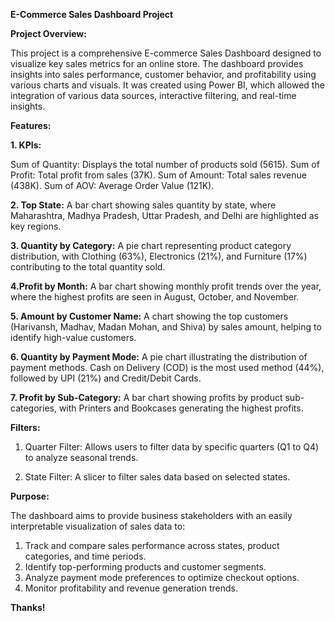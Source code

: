 **E-Commerce Sales Dashboard Project**

**Project Overview:**

This project is a comprehensive E-commerce Sales Dashboard designed to visualize key sales metrics for an online store. The dashboard provides insights into sales performance, customer behavior, and profitability using various charts and visuals. It was created using Power BI, which allowed the integration of various data sources, interactive filtering, and real-time insights.

**Features:**

**1. KPIs:**

  Sum of Quantity: Displays the total number of products sold (5615).
  Sum of Profit: Total profit from sales (37K).
  Sum of Amount: Total sales revenue (438K).
  Sum of AOV: Average Order Value (121K).
  
**2. Top State:** A bar chart showing sales quantity by state, where Maharashtra, Madhya Pradesh, Uttar Pradesh, and Delhi are highlighted as key regions.

**3. Quantity by Category:** A pie chart representing product category distribution, with Clothing (63%), Electronics (21%), and Furniture (17%) contributing to the total quantity sold.

**4.Profit by Month:** A bar chart showing monthly profit trends over the year, where the highest profits are seen in August, October, and November.

**5. Amount by Customer Name:** A chart showing the top customers (Harivansh, Madhav, Madan Mohan, and Shiva) by sales amount, helping to identify high-value customers.

**6. Quantity by Payment Mode:** A pie chart illustrating the distribution of payment methods. Cash on Delivery (COD) is the most used method (44%), followed by UPI (21%) and Credit/Debit Cards.

**7. Profit by Sub-Category:** A bar chart showing profits by product sub-categories, with Printers and Bookcases generating the highest profits.

**Filters:**

1. Quarter Filter: Allows users to filter data by specific quarters (Q1 to Q4) to analyze seasonal trends.

2. State Filter: A slicer to filter sales data based on selected states.

**Purpose:**

The dashboard aims to provide business stakeholders with an easily interpretable visualization of sales data to:

1. Track and compare sales performance across states, product categories, and time periods.
2. Identify top-performing products and customer segments.
3. Analyze payment mode preferences to optimize checkout options.
4. Monitor profitability and revenue generation trends.

**Thanks!**
